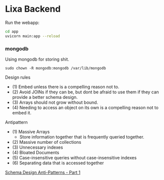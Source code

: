 # Lixa Backend

Run the webapp:
```bash
cd app
uvicorn main:app --reload
```

### mongodb

Using mongodb for storing shit.
```
sudo chown -R mongodb:mongodb /var/lib/mongodb 
```

Design rules
 - (1) Embed unless there is a compelling reason not to.
 - (2) Avoid JOINs if they can be, but dont be afraid to use them if they can provide a better schema design.
 - (3) Arrays should not grow without bound.
 - (4) Needing to access an object on its own is a compelling reason not to embed it.

Antipattern 
 - (1) Massive Arrays
    - Store information together that is frequently queried together.
 - (2) Massive number of collections
 - (3) Unnecessary indexes
 - (4) Bloated Documents
 - (5) Case-insensitive queries without case-insensitive indexes
 - (6) Separating data that is accessed together

[Schema Design Anti-Patterns - Part 1](https://www.youtube.com/watch?v=8CZs-0it9r4)
